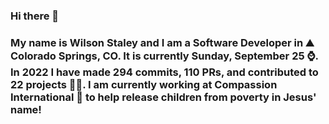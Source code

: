 ### Hi there 👋

### My name is Wilson Staley and I am a Software Developer in ⛰ Colorado Springs, CO.  It is currently Sunday, September 25 ⌚. In 2022 I have made 294 commits, 110 PRs, and contributed to 22 projects 👨‍💻. I am currently working at Compassion International 🏢 to help release children from poverty in Jesus' name!